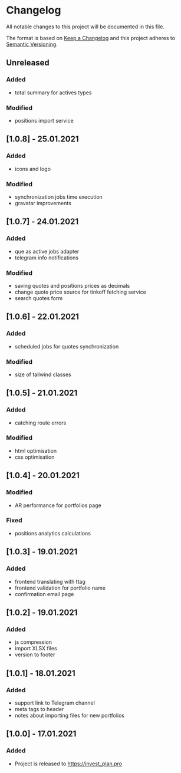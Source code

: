 # Changelog
All notable changes to this project will be documented in this file.

The format is based on [Keep a Changelog](http://keepachangelog.com/en/1.0.0/)
and this project adheres to [Semantic Versioning](http://semver.org/spec/v2.0.0.html).

## Unreleased
### Added
- total summary for actives types

### Modified
- positions import service

## [1.0.8] - 25.01.2021
### Added
- icons and logo

### Modified
- synchronization jobs time execution
- gravatar improvements

## [1.0.7] - 24.01.2021
### Added
- que as active jobs adapter
- telegram info notifications

### Modified
- saving quotes and positions prices as decimals
- change quote price source for tinkoff fetching service
- search quotes form

## [1.0.6] - 22.01.2021
### Added
- scheduled jobs for quotes synchronization

### Modified
- size of tailwind classes

## [1.0.5] - 21.01.2021
### Added
- catching route errors

### Modified
- html optimisation
- css optimisation

## [1.0.4] - 20.01.2021
### Modified
- AR performance for portfolios page

### Fixed
- positions analytics calculations

## [1.0.3] - 19.01.2021
### Added
- frontend translating with ttag
- frontend validation for portfolio name
- confirmation email page

## [1.0.2] - 19.01.2021
### Added
- js compression
- import XLSX files
- version to footer

## [1.0.1] - 18.01.2021
### Added
- support link to Telegram channel
- meta tags to header
- notes about importing files for new portfolios

## [1.0.0] - 17.01.2021
### Added
- Project is released to https://invest_plan.pro
